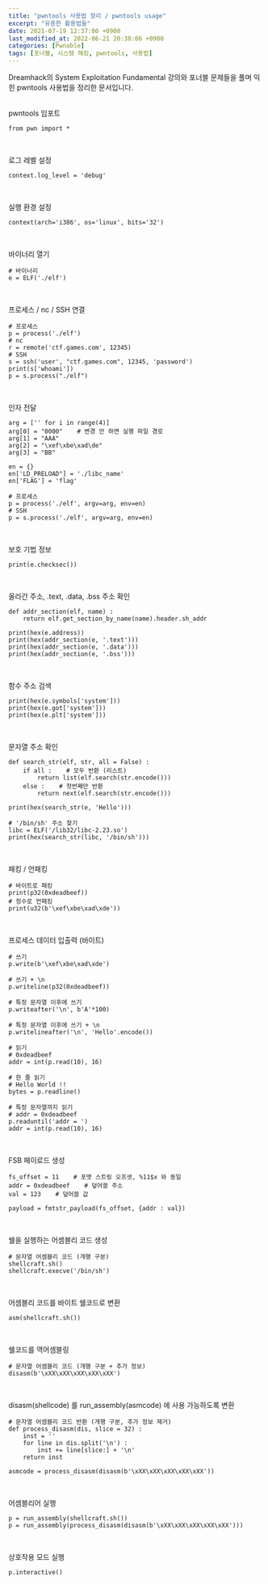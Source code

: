 ```yaml
---
title: "pwntools 사용법 정리 / pwntools usage"
excerpt: "유용한 활용법들"
date: 2021-07-19 12:37:00 +0900
last_modified_at: 2022-06-21 20:38:06 +0900
categories: [Pwnable]
tags: [포너블, 시스템 해킹, pwntools, 사용법]
---
```

Dreamhack의 System Exploitation Fundamental 강의와 포너블 문제들을 풀며 익힌 pwntools 사용법을 정리한 문서입니다.
<br><br>

pwntools 임포트
```
from pwn import *
```
<br>

로그 레벨 설정
```
context.log_level = 'debug'
```
<br>

실행 환경 설정
```
context(arch='i386', os='linux', bits='32')
```
<br>

바이너리 열기
```
# 바이너리
e = ELF('./elf')
```
<br>

프로세스 / nc / SSH 연결
```
# 프로세스
p = process('./elf')
# nc
r = remote('ctf.games.com', 12345)
# SSH
s = ssh('user', "ctf.games.com", 12345, 'password')
print(s['whoami'])
p = s.process("./elf")
```
<br>

인자 전달
```
arg = ['' for i in range(4)]
arg[0] = "0000"    # 변경 안 하면 실행 파일 경로
arg[1] = "AAA"
arg[2] = "\xef\xbe\xad\de"
arg[3] = "BB"

en = {}
en['LD_PRELOAD"] = './libc_name'
en['FLAG'] = 'flag'

# 프로세스
p = process('./elf', argv=arg, env=en)
# SSH
p = s.process('./elf', argv=arg, env=en)
```
<br>

보호 기법 정보
```
print(e.checksec())
```
<br>

올라간 주소, .text, .data, .bss 주소 확인
```
def addr_section(elf, name) :
    return elf.get_section_by_name(name).header.sh_addr

print(hex(e.address))
print(hex(addr_section(e, '.text')))
print(hex(addr_section(e, '.data')))
print(hex(addr_section(e, '.bss')))
```
<br>

함수 주소 검색
```
print(hex(e.symbols['system'])) 
print(hex(e.got['system'])) 
print(hex(e.plt['system'])) 
```
<br>

문자열 주소 확인
```
def search_str(elf, str, all = False) :
    if all :    # 모두 반환 (리스트)
        return list(elf.search(str.encode()))
    else :    # 첫번째만 반환
        return next(elf.search(str.encode()))

print(hex(search_str(e, 'Hello')))

# '/bin/sh' 주소 찾기
libc = ELF('/lib32/libc-2.23.so')
print(hex(search_str(libc, '/bin/sh')))
```
<br>

패킹 / 언패킹
```
# 바이트로 패킹
print(p32(0xdeadbeef))
# 정수로 언패킹
print(u32(b'\xef\xbe\xad\xde'))
```
<br>

프로세스 데이터 입출력 (바이트)
```
# 쓰기
p.write(b'\xef\xbe\xad\xde')

# 쓰기 + \n
p.writeline(p32(0xdeadbeef))

# 특정 문자열 이후에 쓰기
p.writeafter('\n', b'A'*100)

# 특정 문자열 이후에 쓰기 + \n
p.writelineafter('\n', 'Hello'.encode())

# 읽기
# 0xdeadbeef
addr = int(p.read(10), 16)

# 한 줄 읽기
# Hello World !!
bytes = p.readline()

# 특정 문자열까지 읽기
# addr = 0xdeadbeef
p.readuntil('addr = ')
addr = int(p.read(10), 16)
```
<br>

FSB 페이로드 생성
```
fs_offset = 11    # 포맷 스트링 오프셋, %11$x 와 동일
addr = 0xdeadbeef    # 덮어쓸 주소
val = 123    # 덮어쓸 값

payload = fmtstr_payload(fs_offset, {addr : val}) 
```
<br>

쉘을 실행하는 어셈블리 코드 생성
```
# 문자열 어셈블리 코드 (개행 구분)
shellcraft.sh()
shellcraft.execve('/bin/sh')
```
<br>

어셈블리 코드를 바이트 쉘코드로 변환
```
asm(shellcraft.sh())
```
<br>

쉘코드를 역어셈블링
```
# 문자열 어셈블리 코드 (개행 구분 + 추가 정보)
disasm(b'\xXX\xXX\xXX\xXX\xXX')
```
<br>

disasm(shellcode) 를 run_assembly(asmcode) 에 사용 가능하도록 변환
```
# 문자열 어셈블리 코드 반환 (개행 구분, 추가 정보 제거)
def process_disasm(dis, slice = 32) :
    inst = ''
    for line in dis.split('\n') :
        inst += line[slice:] + '\n'
    return inst

asmcode = process_disasm(disasm(b'\xXX\xXX\xXX\xXX\xXX'))
```
<br>

어셈블리어 실행
```
p = run_assembly(shellcraft.sh())
p = run_assembly(process_disasm(disasm(b'\xXX\xXX\xXX\xXX\xXX')))
```
<br>

상호작용 모드 실행
```
p.interactive()
```
